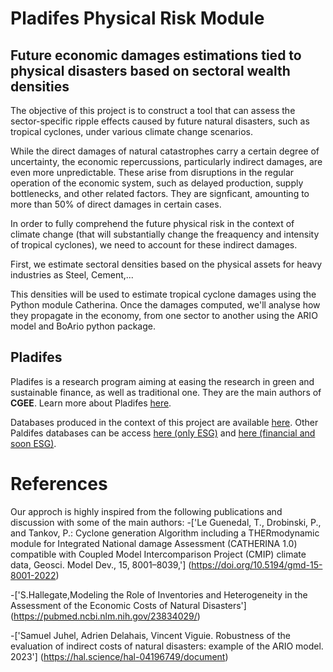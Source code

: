 # Pladifes Physical Risk Module
## Future economic damages estimations tied to physical disasters based on sectoral wealth densities


The objective of this project is to construct a tool that can assess the sector-specific ripple effects caused by future natural disasters, such as tropical cyclones, under various climate change scenarios.

While the direct damages of natural catastrophes carry a certain degree of uncertainty, the economic repercussions, particularly indirect damages, are even more unpredictable. These arise from disruptions in the regular operation of the economic system, such as delayed production, supply bottlenecks, and other related factors. They are signficant, amounting to more than 50% of direct damages in certain cases.

In order to fully comprehend the future physical risk in the context of climate change (that will substantially change the freaquency and intensity of tropical cyclones), we need to account for these indirect damages.

First, we estimate sectoral densities based on the physical assets for heavy industries as Steel, Cement,...




This densities will be used to estimate tropical cyclone damages using the Python module Catherina.
Once the damages computed, we'll analyse how they propagate in the economy, from one sector to another using the ARIO model and BoArio python package.

## <a id="pladifes"></a> Pladifes

Pladifes is a research program aiming at easing the research in green and sustainable finance, as well as traditional one. They are the main authors of <b>CGEE</b>. Learn more about Pladifes [here](https://www.institutlouisbachelier.org/en/pladifes-a-large-financial-and-extra-financial-database-project-2/).

Databases produced in the context of this project are available [here](https://pladifes.institutlouisbachelier.org/data/#ghg-estimations). Other Paldifes databases can be access [here (only ESG)](https://pladifes.institutlouisbachelier.org/data/) and [here (financial and soon ESG)](https://www.eurofidai.org/).


# <a id="refs"></a> References

Our approch is highly inspired from the following publications and discussion with some of the main authors:
-['Le Guenedal, T., Drobinski, P., and Tankov, P.: Cyclone generation Algorithm including a THERmodynamic module for Integrated National damage Assessment (CATHERINA 1.0) compatible with Coupled Model Intercomparison Project (CMIP) climate data, Geosci. Model Dev., 15, 8001–8039,']
(https://doi.org/10.5194/gmd-15-8001-2022)

-['S.Hallegate,Modeling the Role of Inventories and Heterogeneity in the
Assessment of the Economic Costs of Natural Disasters']
(https://pubmed.ncbi.nlm.nih.gov/23834029/)

-['Samuel Juhel, Adrien Delahais, Vincent Viguie. Robustness of the evaluation of indirect costs of natural disasters: example of the ARIO model. 2023']
(https://hal.science/hal-04196749/document)
